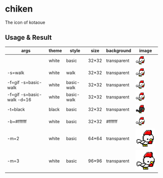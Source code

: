 # chiken
The icon of kotaoue

## Usage & Result
|args|theme|style|size|background|image|
|---|---|---|---|---|---|
||white|basic|32*32|transparent|![white](img/white.png)|
|-s=walk|white|walk|32*32|transparent|![white_walk](img/white_walk.png)|
|-f=gif -s=basic-walk|white|basic-walk|32*32|transparent|![white_basic-walk](img/white_basic-walk.gif)|
|-f=gif -s=basic-walk -d=16|white|basic-walk|32*32|transparent|![white_basic-walk_delay16](img/white_basic-walk_delay16.gif)|
|-t=black|black|basic|32*32|transparent|![black](img/black.png)|
|-b=#ffffff|white|basic|32*32|#ffffff|![white_ffffff](img/white_ffffff.png)|
|-m=2|white|basic|64*64|transparent|![white_2](img/white_2.png)|
|-m=3|white|basic|96*96|transparent|![white_3](img/white_3.png)|